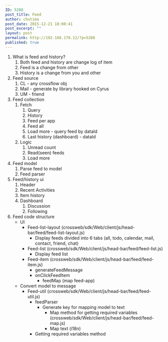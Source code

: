 ```yaml
---
ID: 5288
post_title: Feed
author: chutima
post_date: 2015-12-21 18:08:41
post_excerpt: ""
layout: post
permalink: http://192.168.178.12/?p=5288
published: true
---
```

<ol>
	<li>What is feed and history?
<ol>
	<li>Both feed and history are change log of item</li>
	<li>Feed is a change from other</li>
	<li>History is a change from you and other</li>
</ol>
</li>
	<li>Feed source
<ol>
	<li>CL - any crossflow obj</li>
	<li>Mail - generate by library hooked on Cyrus</li>
	<li>UM - friend</li>
</ol>
</li>
	<li>Feed collection<br clear="none" />
<ol>
	<li>Fetch
<ol>
	<li>Query</li>
	<li>History</li>
	<li>Feed per app</li>
	<li>Feed all</li>
	<li>Load more - query feed by dataId</li>
	<li>Last history (dashboard) - dataId</li>
</ol>
</li>
	<li>Logic
<ol>
	<li>Unread count</li>
	<li>Read(seen) feeds</li>
	<li>Load more</li>
</ol>
</li>
</ol>
</li>
	<li>Feed model
<ol>
	<li>Parse feed to model</li>
	<li>Feed parser</li>
</ol>
</li>
	<li>Feed/history ui
<ol>
	<li>Header</li>
	<li>Recent Activities</li>
	<li>Item history</li>
	<li>Dashboard
<ol>
	<li>Discussion</li>
	<li>Following</li>
</ol>
</li>
</ol>
</li>
	<li>Feed code structure
<ul>
	<li>UI
<ul>
	<li>Feed-list-layout (crossweb/sdk/Web/client/js/head-bar/feed/feed-list-layout.js)
<ul>
	<li>Display feeds divided into 6 tabs (all, todo, calendar, mail, contact, friend, chat)</li>
</ul>
</li>
	<li>Feed-list (crossweb/sdk/Web/client/js/head-bar/feed/feed-list.js)
<ul>
	<li>Display feed list</li>
</ul>
</li>
	<li>Feed-item (crossweb/sdk/Web/client/js/head-bar/feed/feed-item.js)
<ul>
	<li>generateFeedMessage</li>
	<li>onClickFeedItem
<ul>
	<li>feedMap (map feed-app)</li>
</ul>
</li>
</ul>
</li>
</ul>
</li>
	<li>Convert model to message
<ul>
	<li>Feed-util (crossweb/sdk/Web/client/js/head-bar/feed/feed-util.js)
<ul>
	<li>feedParser
<ul>
	<li>Generate key for mapping model to text
<ul>
	<li>Map method for getting required variables (crossweb/sdk/Web/client/js/head-bar/feed/feed-map.js)</li>
	<li>Map text (i18n)</li>
</ul>
</li>
</ul>
</li>
	<li>Getting required variables method</li>
</ul>
</li>
</ul>
</li>
</ul>
</li>
</ol>